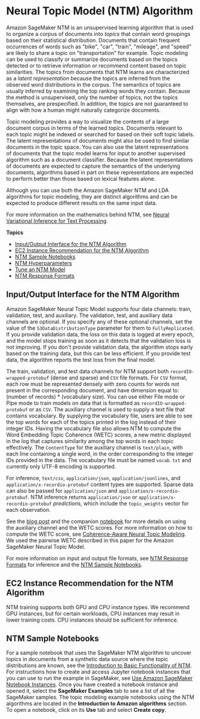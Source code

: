 # Neural Topic Model \(NTM\) Algorithm<a name="ntm"></a>

Amazon SageMaker NTM is an unsupervised learning algorithm that is used to organize a corpus of documents into *topics* that contain word groupings based on their statistical distribution\. Documents that contain frequent occurrences of words such as "bike", "car", "train", "mileage", and "speed" are likely to share a topic on "transportation" for example\. Topic modeling can be used to classify or summarize documents based on the topics detected or to retrieve information or recommend content based on topic similarities\. The topics from documents that NTM learns are characterized as a *latent representation* because the topics are inferred from the observed word distributions in the corpus\. The semantics of topics are usually inferred by examining the top ranking words they contain\. Because the method is unsupervised, only the number of topics, not the topics themselves, are prespecified\. In addition, the topics are not guaranteed to align with how a human might naturally categorize documents\.

Topic modeling provides a way to visualize the contents of a large document corpus in terms of the learned topics\. Documents relevant to each topic might be indexed or searched for based on their soft topic labels\. The latent representations of documents might also be used to find similar documents in the topic space\. You can also use the latent representations of documents that the topic model learns for input to another supervised algorithm such as a document classifier\. Because the latent representations of documents are expected to capture the semantics of the underlying documents, algorithms based in part on these representations are expected to perform better than those based on lexical features alone\.

Although you can use both the Amazon SageMaker NTM and LDA algorithms for topic modeling, they are distinct algorithms and can be expected to produce different results on the same input data\.

For more information on the mathematics behind NTM, see [Neural Variational Inference for Text Processing](https://arxiv.org/pdf/1511.06038.pdf)\.

**Topics**
+ [Input/Output Interface for the NTM Algorithm](#NTM-inputoutput)
+ [EC2 Instance Recommendation for the NTM Algorithm](#NTM-instances)
+ [NTM Sample Notebooks](#NTM-sample-notebooks)
+ [NTM Hyperparameters](ntm_hyperparameters.md)
+ [Tune an NTM Model](ntm-tuning.md)
+ [NTM Response Formats](ntm-in-formats.md)

## Input/Output Interface for the NTM Algorithm<a name="NTM-inputoutput"></a>

Amazon SageMaker Neural Topic Model supports four data channels: train, validation, test, and auxiliary\. The validation, test, and auxiliary data channels are optional\. If you specify any of these optional channels, set the value of the `S3DataDistributionType` parameter for them to `FullyReplicated`\. If you provide validation data, the loss on this data is logged at every epoch, and the model stops training as soon as it detects that the validation loss is not improving\. If you don't provide validation data, the algorithm stops early based on the training data, but this can be less efficient\. If you provide test data, the algorithm reports the test loss from the final model\. 

The train, validation, and test data channels for NTM support both `recordIO-wrapped-protobuf` \(dense and sparse\) and `CSV` file formats\. For `CSV` format, each row must be represented densely with zero counts for words not present in the corresponding document, and have dimension equal to: \(number of records\) \* \(vocabulary size\)\. You can use either File mode or Pipe mode to train models on data that is formatted as `recordIO-wrapped-protobuf` or as `CSV`\. The auxiliary channel is used to supply a text file that contains vocabulary\. By supplying the vocabulary file, users are able to see the top words for each of the topics printed in the log instead of their integer IDs\. Having the vocabulary file also allows NTM to compute the Word Embedding Topic Coherence \(WETC\) scores, a new metric displayed in the log that captures similarity among the top words in each topic effectively\. The `ContentType` for the auxiliary channel is `text/plain`, with each line containing a single word, in the order corresponding to the integer IDs provided in the data\. The vocabulary file must be named `vocab.txt` and currently only UTF\-8 encoding is supported\. 

For inference, `text/csv`, `application/json`, `application/jsonlines`, and `application/x-recordio-protobuf` content types are supported\. Sparse data can also be passed for `application/json` and `application/x-recordio-protobuf`\. NTM inference returns `application/json` or `application/x-recordio-protobuf` *predictions*, which include the `topic_weights` vector for each observation\.

See the [blog post](https://aws.amazon.com/blogs/machine-learning/amazon-sagemaker-neural-topic-model-now-supports-auxiliary-vocabulary-channel-new-topic-evaluation-metrics-and-training-subsampling/) and the companion [notebook](https://github.com/awslabs/amazon-sagemaker-examples/blob/master/scientific_details_of_algorithms/ntm_topic_modeling/ntm_wikitext.ipynb) for more details on using the auxiliary channel and the WETC scores\. For more information on how to compute the WETC score, see [Coherence\-Aware Neural Topic Modeling](https://arxiv.org/pdf/1809.02687.pdf)\. We used the pairwise WETC described in this paper for the Amazon SageMaker Neural Topic Model\.

For more information on input and output file formats, see [NTM Response Formats](ntm-in-formats.md) for inference and the [NTM Sample Notebooks](#NTM-sample-notebooks)\.

## EC2 Instance Recommendation for the NTM Algorithm<a name="NTM-instances"></a>

NTM training supports both GPU and CPU instance types\. We recommend GPU instances, but for certain workloads, CPU instances may result in lower training costs\. CPU instances should be sufficient for inference\.

## NTM Sample Notebooks<a name="NTM-sample-notebooks"></a>

For a sample notebook that uses the SageMaker NTM algorithm to uncover topics in documents from a synthetic data source where the topic distributions are known, see the [Introduction to Basic Functionality of NTM](https://github.com/awslabs/amazon-sagemaker-examples/blob/master/introduction_to_amazon_algorithms/ntm_synthetic/ntm_synthetic.ipynb)\. For instructions how to create and access Jupyter notebook instances that you can use to run the example in SageMaker, see [Use Amazon SageMaker Notebook Instances](nbi.md)\. Once you have created a notebook instance and opened it, select the **SageMaker Examples** tab to see a list of all the SageMaker samples\. The topic modeling example notebooks using the NTM algorithms are located in the **Introduction to Amazon algorithms** section\. To open a notebook, click on its **Use** tab and select **Create copy**\.